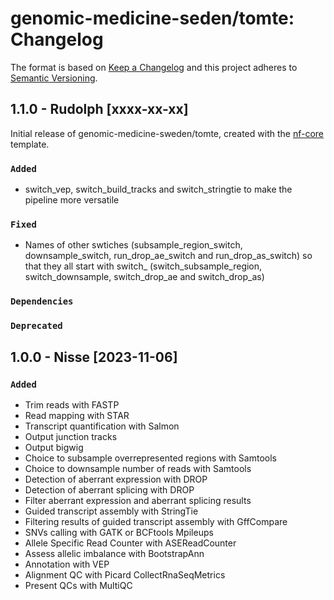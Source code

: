 # genomic-medicine-seden/tomte: Changelog

The format is based on [Keep a Changelog](https://keepachangelog.com/en/1.0.0/)
and this project adheres to [Semantic Versioning](https://semver.org/spec/v2.0.0.html).

## 1.1.0 - Rudolph [xxxx-xx-xx]
Initial release of genomic-medicine-sweden/tomte, created with the [nf-core](https://nf-co.re/) template.

### `Added`
-  switch_vep, switch_build_tracks and switch_stringtie to make the pipeline more versatile

### `Fixed`
- Names of other swtiches (subsample_region_switch, downsample_switch, run_drop_ae_switch and run_drop_as_switch) so that they all start with switch_ (switch_subsample_region, switch_downsample, switch_drop_ae and switch_drop_as)

### `Dependencies`

### `Deprecated`

## 1.0.0 - Nisse [2023-11-06]

### `Added`
- Trim reads with FASTP
- Read mapping with STAR
- Transcript quantification with Salmon
- Output junction tracks
- Output bigwig 
- Choice to subsample overrepresented regions with Samtools
- Choice to downsample number of reads with Samtools
- Detection of aberrant expression with DROP
- Detection of aberrant splicing with DROP
- Filter aberrant expression and aberrant splicing results
- Guided transcript assembly with StringTie
- Filtering results of guided transcript assembly with GffCompare
- SNVs calling with GATK or BCFtools Mpileups
- Allele Specific Read Counter with ASEReadCounter
- Assess allelic imbalance with BootstrapAnn
- Annotation with VEP
- Alignment QC with Picard CollectRnaSeqMetrics
- Present QCs with MultiQC
